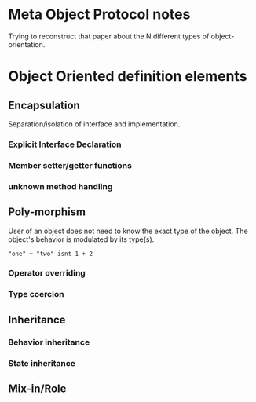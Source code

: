 # Meta Object Protocol notes

Trying to reconstruct that paper about the N different types of
object-orientation.

# Object Oriented definition elements

## Encapsulation

Separation/isolation of interface and implementation.

### Explicit Interface Declaration

### Member setter/getter functions

### unknown method handling

## Poly-morphism

User of an object does not need to know the exact type of the object. The
object's behavior is modulated by its type(s).

    "one" + "two" isnt 1 + 2

### Operator overriding

### Type coercion

## Inheritance

### Behavior inheritance

### State inheritance

## Mix-in/Role

